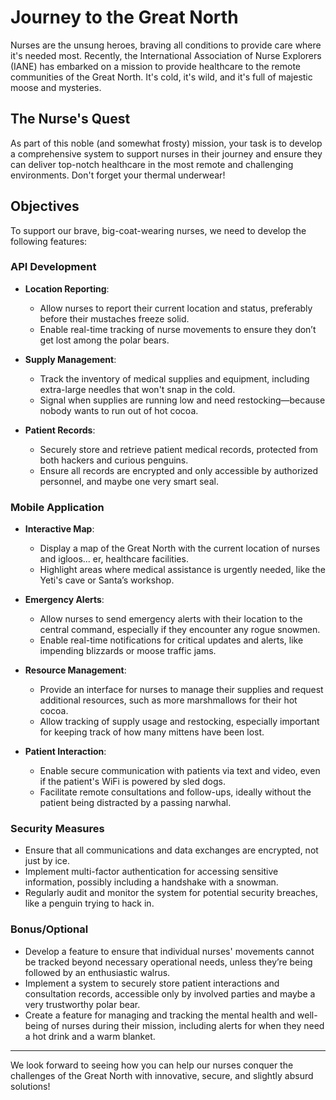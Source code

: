 # Journey to the Great North

Nurses are the unsung heroes, braving all conditions to provide care where it's needed most. Recently, the International Association of Nurse Explorers (IANE) has embarked on a mission to provide healthcare to the remote communities of the Great North. It's cold, it's wild, and it's full of majestic moose and mysteries.

## The Nurse's Quest

As part of this noble (and somewhat frosty) mission, your task is to develop a comprehensive system to support nurses in their journey and ensure they can deliver top-notch healthcare in the most remote and challenging environments. Don't forget your thermal underwear!

## Objectives

To support our brave, big-coat-wearing nurses, we need to develop the following features:

### API Development

- **Location Reporting**:
  - Allow nurses to report their current location and status, preferably before their mustaches freeze solid.
  - Enable real-time tracking of nurse movements to ensure they don’t get lost among the polar bears.

- **Supply Management**:
  - Track the inventory of medical supplies and equipment, including extra-large needles that won't snap in the cold.
  - Signal when supplies are running low and need restocking—because nobody wants to run out of hot cocoa.

- **Patient Records**:
  - Securely store and retrieve patient medical records, protected from both hackers and curious penguins.
  - Ensure all records are encrypted and only accessible by authorized personnel, and maybe one very smart seal.

### Mobile Application

- **Interactive Map**:
  - Display a map of the Great North with the current location of nurses and igloos... er, healthcare facilities.
  - Highlight areas where medical assistance is urgently needed, like the Yeti's cave or Santa’s workshop.

- **Emergency Alerts**:
  - Allow nurses to send emergency alerts with their location to the central command, especially if they encounter any rogue snowmen.
  - Enable real-time notifications for critical updates and alerts, like impending blizzards or moose traffic jams.

- **Resource Management**:
  - Provide an interface for nurses to manage their supplies and request additional resources, such as more marshmallows for their hot cocoa.
  - Allow tracking of supply usage and restocking, especially important for keeping track of how many mittens have been lost.

- **Patient Interaction**:
  - Enable secure communication with patients via text and video, even if the patient's WiFi is powered by sled dogs.
  - Facilitate remote consultations and follow-ups, ideally without the patient being distracted by a passing narwhal.

### Security Measures

- Ensure that all communications and data exchanges are encrypted, not just by ice.
- Implement multi-factor authentication for accessing sensitive information, possibly including a handshake with a snowman.
- Regularly audit and monitor the system for potential security breaches, like a penguin trying to hack in.

### Bonus/Optional

- Develop a feature to ensure that individual nurses' movements cannot be tracked beyond necessary operational needs, unless they’re being followed by an enthusiastic walrus.
- Implement a system to securely store patient interactions and consultation records, accessible only by involved parties and maybe a very trustworthy polar bear.
- Create a feature for managing and tracking the mental health and well-being of nurses during their mission, including alerts for when they need a hot drink and a warm blanket.

---

We look forward to seeing how you can help our nurses conquer the challenges of the Great North with innovative, secure, and slightly absurd solutions!